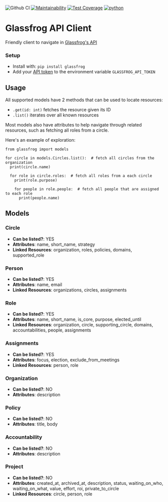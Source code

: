 ![Github CI](https://github.com/edukorg/glassfrog-py/workflows/Github%20CI/badge.svg)
[![Maintainability](https://api.codeclimate.com/v1/badges/616db0cff952ea5c8a6a/maintainability)](https://codeclimate.com/github/edukorg/glassfrog-py/maintainability)
[![Test Coverage](https://api.codeclimate.com/v1/badges/616db0cff952ea5c8a6a/test_coverage)](https://codeclimate.com/github/edukorg/glassfrog-py/test_coverage)
[![python](https://img.shields.io/badge/python-3.8-blue.svg)]()

# Glassfrog API Client

Friendly client to navigate in [Glassfrog's API](https://documenter.getpostman.com/view/1014385/glassfrog-api-v3/2SJViY)

### Setup

- Install with: ``pip install glassfrog``
- Add your [API token](https://support.glassfrog.com/support/solutions/articles/9000066846-how-do-i-get-api-keys-) to the environment variable `GLASSFROG_API_TOKEN`

## Usage

All supported models have 2 methods that can be used to locate resources:
- `.get(id: int)` fetches the resource given its ID
- `.list()` iterates over all known resources

Most models also have attributes to help navigate through related resources, such as fetching all roles from a circle.

Here's an example of exploration:

```
from glassfrog import models

for circle in models.Circles.list():  # fetch all circles from the organization
  print(circle.name)
  
  for role in circle.roles:  # fetch all roles from a each circle
    print(role.purpose)
    
    for people in role.people:  # fetch all people that are assigned to each role
      print(people.name)
```


## Models

### Circle
 
 - **Can be listed?**: YES
 - **Attributes**: name, short_name, strategy
 - **Linked Resources**: organization, roles, policies, domains, supported_role

### Person
 
 - **Can be listed?**: YES
 - **Attributes**: name, email
 - **Linked Resources**: organizations, circles, assignments

### Role
 
 - **Can be listed?**: YES
 - **Attributes**: name, short_name, is_core, purpose, elected_until
 - **Linked Resources**: organization, circle, supporting_circle, domains, accountabilities, people, assignments

### Assignments

 - **Can be listed?**: YES
 - **Attributes**: focus, election, exclude_from_meetings
 - **Linked Resources**: person, role

### Organization
  
 - **Can be listed?**: NO
 - **Attributes**: description

### Policy

 - **Can be listed?**: NO
 - **Attributes**: title, body

### Accountability
 
 - **Can be listed?**: NO
 - **Attributes**: description

### Project
 
 - **Can be listed?**: NO
 - **Attributes**: created_at, archived_at, description, status, waiting_on_who, waiting_on_what, value, effort, roi, private_to_circle
 - **Linked Resources**: circle, person, role
